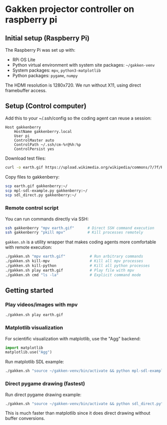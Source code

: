 # Gakken projector controller on raspberry pi

## Initial setup (Raspberry Pi)

The Raspberry Pi was set up with:
- RPi OS Lite
- Python virtual environment with system site packages: `~/gakken-venv`
- System packages: `mpv`, `python3-matplotlib`
- Python packages: `pygame`, `numpy`

The HDMI resolution is 1280x720. We run without X11, using direct framebuffer access.

## Setup (Control computer)

Add this to your ~/.ssh/config so the coding agent can reuse a session:

```
Host gakkenberry
    HostName gakkenberry.local
    User pi
    ControlMaster auto
    ControlPath ~/.ssh/cm-%r@%h:%p
    ControlPersist yes
```

Download test files:
```bash
curl -o earth.gif https://upload.wikimedia.org/wikipedia/commons/7/7f/Rotating_earth_animated_transparent.gif
```

Copy files to gakkenberry:
```bash
scp earth.gif gakkenberry:~/
scp mpl-sdl-example.py gakkenberry:~/
scp sdl_direct.py gakkenberry:~/
```

### Remote control script

You can run commands directly via SSH:
```bash
ssh gakkenberry "mpv earth.gif"      # Direct SSH command execution
ssh gakkenberry "pkill mpv"          # Kill processes remotely
```

`gakken.sh` is a utility wrapper that makes coding agents more comfortable with remote execution:

```bash
./gakken.sh "mpv earth.gif"           # Run arbitrary commands
./gakken.sh kill-mpv                  # Kill all mpv processes
./gakken.sh kill-python               # Kill all python processes
./gakken.sh play earth.gif            # Play file with mpv
./gakken.sh cmd "ls -la"              # Explicit command mode
```

## Getting started

### Play videos/images with mpv

```bash
./gakken.sh play earth.gif
```

### Matplotlib visualization

For scientific visualization with matplotlib, use the "Agg" backend:

```python
import matplotlib
matplotlib.use("Agg")
```

Run matplotlib SDL example:
```bash
./gakken.sh "source ~/gakken-venv/bin/activate && python mpl-sdl-example.py"
```

### Direct pygame drawing (fastest)

Run direct pygame drawing example:
```bash
./gakken.sh "source ~/gakken-venv/bin/activate && python sdl_direct.py"
```

This is much faster than matplotlib since it does direct drawing without buffer conversions.